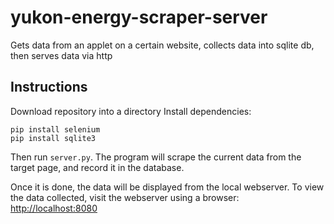 # yukon-energy-scraper-server
Gets data from an applet on a certain website, collects data into sqlite db, then serves data via http

## Instructions
Download repository into a directory
Install dependencies:
```
pip install selenium
pip install sqlite3
```
Then run `server.py`. The program will scrape the current data from the target page, and record it in the database. 

Once it is done, the data will be displayed from the local webserver. To view the data collected, visit the webserver using a browser: [http://localhost:8080](http://localhost:8080)
